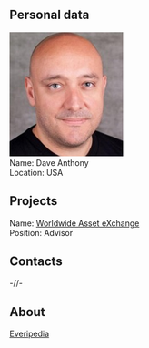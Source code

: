 ## Personal data
![dave anthony photo](photo/dave_anthony.jpeg)  
Name:   Dave Anthony  
Location: USA  
## Projects 
Name: [Worldwide Asset eXchange](../projects/worldwide_asset_exchange.md)  
Position: Advisor   
## Contacts      
-//-
## About
[Everipedia](https://everipedia.org/wiki/dave-anthony/)
